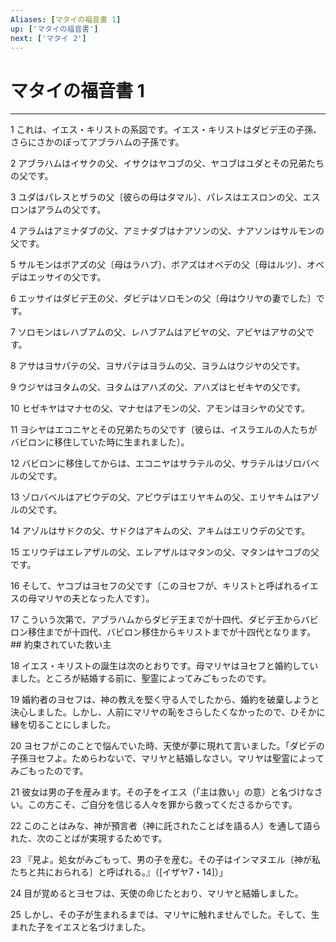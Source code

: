 ```yaml
---
Aliases: [マタイの福音書 1]
up: ['マタイの福音書']
next: ['マタイ 2']
---
```

# マタイの福音書 1

***




1 
これは、イエス・キリストの系図です。イエス・キリストはダビデ王の子孫、さらにさかのぼってアブラハムの子孫です。 



2 
アブラハムはイサクの父、イサクはヤコブの父、ヤコブはユダとその兄弟たちの父です。 



3 
ユダはパレスとザラの父〔彼らの母はタマル〕、パレスはエスロンの父、エスロンはアラムの父です。 



4 
アラムはアミナダブの父、アミナダブはナアソンの父、ナアソンはサルモンの父です。 



5 
サルモンはボアズの父〔母はラハブ〕、ボアズはオベデの父〔母はルツ〕、オベデはエッサイの父です。 



6 
エッサイはダビデ王の父、ダビデはソロモンの父〔母はウリヤの妻でした〕です。 



7 
ソロモンはレハブアムの父、レハブアムはアビヤの父、アビヤはアサの父です。 



8 
アサはヨサパテの父、ヨサパテはヨラムの父、ヨラムはウジヤの父です。 



9 
ウジヤはヨタムの父、ヨタムはアハズの父、アハズはヒゼキヤの父です。 



10 
ヒゼキヤはマナセの父、マナセはアモンの父、アモンはヨシヤの父です。 



11 
ヨシヤはエコニヤとその兄弟たちの父です〔彼らは、イスラエルの人たちがバビロンに移住していた時に生まれました〕。 



12 
バビロンに移住してからは、エコニヤはサラテルの父、サラテルはゾロバベルの父です。 



13 
ゾロバベルはアビウデの父、アビウデはエリヤキムの父、エリヤキムはアゾルの父です。 



14 
アゾルはサドクの父、サドクはアキムの父、アキムはエリウデの父です。 



15 
エリウデはエレアザルの父、エレアザルはマタンの父、マタンはヤコブの父です。 



16 
そして、ヤコブはヨセフの父です〔このヨセフが、キリストと呼ばれるイエスの母マリヤの夫となった人です〕。 



17 
こういう次第で、アブラハムからダビデ王までが十四代、ダビデ王からバビロン移住までが十四代、バビロン移住からキリストまでが十四代となります。 ## 約束されていた救い主 



18 
イエス・キリストの誕生は次のとおりです。母マリヤはヨセフと婚約していました。ところが結婚する前に、聖霊によってみごもったのです。 



19 
婚約者のヨセフは、神の教えを堅く守る人でしたから、婚約を破棄しようと決心しました。しかし、人前にマリヤの恥をさらしたくなかったので、ひそかに縁を切ることにしました。 



20 
ヨセフがこのことで悩んでいた時、天使が夢に現れて言いました。「ダビデの子孫ヨセフよ。ためらわないで、マリヤと結婚しなさい。マリヤは聖霊によってみごもったのです。 



21 
彼女は男の子を産みます。その子をイエス（「主は救い」の意）と名づけなさい。この方こそ、ご自分を信じる人々を罪から救ってくださるからです。 



22 
このことはみな、神が預言者（神に託されたことばを語る人）を通して語られた、次のことばが実現するためです。 



23 
『見よ。処女がみごもって、男の子を産む。その子はインマヌエル〔神が私たちと共におられる〕と呼ばれる。』（[イザヤ7・14]）」 



24 
目が覚めるとヨセフは、天使の命じたとおり、マリヤと結婚しました。 



25 
しかし、その子が生まれるまでは、マリヤに触れませんでした。そして、生まれた子をイエスと名づけました。
